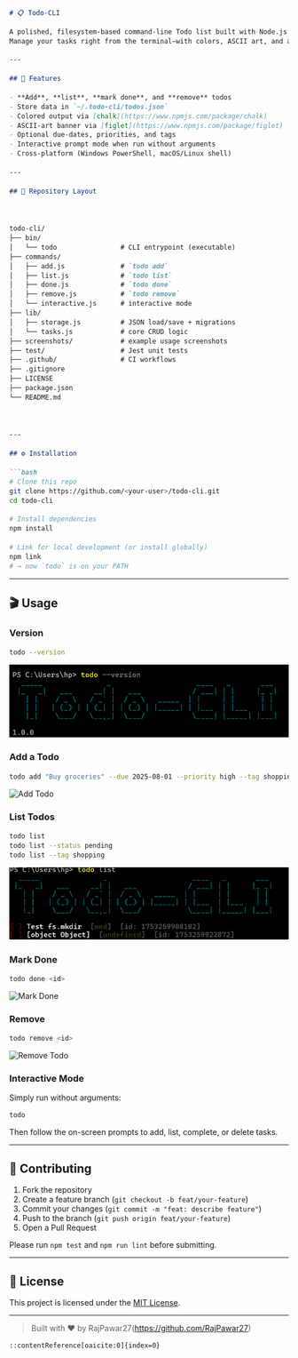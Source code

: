```markdown
# 📋 Todo-CLI

A polished, filesystem-based command-line Todo list built with Node.js and [Commander](https://www.npmjs.com/package/commander).  
Manage your tasks right from the terminal—with colors, ASCII art, and an interactive mode.

---

## 🚀 Features

- **Add**, **list**, **mark done**, and **remove** todos  
- Store data in `~/.todo-cli/todos.json`  
- Colored output via [chalk](https://www.npmjs.com/package/chalk)  
- ASCII-art banner via [figlet](https://www.npmjs.com/package/figlet)  
- Optional due-dates, priorities, and tags  
- Interactive prompt mode when run without arguments  
- Cross-platform (Windows PowerShell, macOS/Linux shell)

---

## 📁 Repository Layout

 

todo-cli/
├── bin/
│   └── todo                # CLI entrypoint (executable)
├── commands/
│   ├── add.js              # `todo add`
│   ├── list.js             # `todo list`
│   ├── done.js             # `todo done`
│   ├── remove.js           # `todo remove`
│   └── interactive.js      # interactive mode
├── lib/
│   ├── storage.js          # JSON load/save + migrations
│   └── tasks.js            # core CRUD logic
├── screenshots/            # example usage screenshots
├── test/                   # Jest unit tests
├── .github/                # CI workflows
├── .gitignore
├── LICENSE
├── package.json
└── README.md

 

---

## ⚙️ Installation

```bash
# Clone this repo
git clone https://github.com/<your-user>/todo-cli.git
cd todo-cli

# Install dependencies
npm install

# Link for local development (or install globally)
npm link
# → now `todo` is on your PATH
````

---

## 🎬 Usage

### Version

```bash
todo --version
```

![Version](screenshots/todo-version.png)

### Add a Todo

```bash
todo add "Buy groceries" --due 2025-08-01 --priority high --tag shopping errand
```

![Add Todo](screenshots/add-todo.png)

### List Todos

```bash
todo list
todo list --status pending
todo list --tag shopping
```

![List Todos](screenshots/todo-list.png)

### Mark Done

```bash
todo done <id>
```

![Mark Done](screenshots/done-todo.png)

### Remove

```bash
todo remove <id>
```

![Remove Todo](screenshots/remove-todo.png)

### Interactive Mode

Simply run without arguments:

```bash
todo
```

Then follow the on-screen prompts to add, list, complete, or delete tasks.

---

## 🤝 Contributing

1. Fork the repository
2. Create a feature branch (`git checkout -b feat/your-feature`)
3. Commit your changes (`git commit -m "feat: describe feature"`)
4. Push to the branch (`git push origin feat/your-feature`)
5. Open a Pull Request

Please run `npm test` and `npm run lint` before submitting.

---

## 📄 License

This project is licensed under the [MIT License](LICENSE).

---

> Built with ❤️ by RajPawar27(https://github.com/RajPawar27)

```
::contentReference[oaicite:0]{index=0}
```
